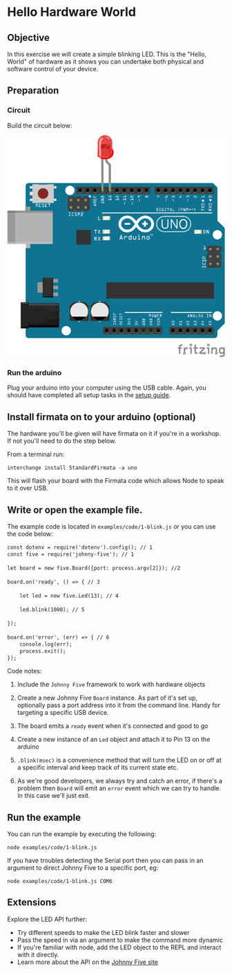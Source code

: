 # Hello Hardware World

## Objective

In this exercise we will create a simple blinking LED. This is the
"Hello, World" of hardware as it shows you can undertake both physical and
software control of your device.

## Preparation

### Circuit

Build the circuit below:

![](circuits/led_circuit.png)

### Run the arduino

Plug your arduino into your computer using the USB cable. Again, you should
have completed all setup tasks in the
[setup guide](https://github.com/nodebotsau/nbdau/blob/master/setup.md).

## Install firmata on to your arduino (optional)

The hardware you'll be given will have firmata on it if you're in a workshop.
If not you'll need to do the step below.

From a terminal run:

```
interchange install StandardFirmata -a uno
```

This will flash your board with the Firmata code which allows Node to speak
to it over USB.

## Write or open the example file.

The example code is located in `examples/code/1-blink.js` or you can use the
code below:

```
const dotenv = require('dotenv').config(); // 1
const five = require('johnny-five'); // 1

let board = new five.Board({port: process.argv[2]}); //2

board.on('ready', () => { // 3

    let led = new five.Led(13); // 4

    led.blink(1000); // 5

});

board.on('error', (err) => { // 6
    console.log(err);
    process.exit();
});
```

Code notes:

1. Include the `Johnny Five` framework to work with hardware objects

2. Create a new Johnny Five `Board` instance. As part of it's set up, optionally
pass a port address into it from the command line. Handy for targeting a
specific USB device.

3. The board emits a `ready` event when it's connected and good to go

4. Create a new instance of an `Led` object and attach it to Pin 13 on the arduino

5. `.blink(msec)` is a convenience method that will turn the LED on or off
at a specific interval and keep track of its current state etc.

6. As we're good developers, we always try and catch an error, if there's a
problem then `Board` will emit an `error` event which we can try to handle. In
this case we'll just exit.

## Run the example

You can run the example by executing the following:

```
node examples/code/1-blink.js
```

If you have troubles detecting the Serial port then you can pass in an argument
to direct Johnny Five to a specific port, eg:

```
node examples/code/1-blink.js COM6
```

## Extensions

Explore the LED API further:

* Try different speeds to make the LED blink faster and slower
* Pass the speed in via an argument to make the command more dynamic
* If you're familiar with node, add the LED object to the REPL and interact with
it directly.
* Learn more about the API on the [Johnny Five site](http://johnny-five.io/api/led/)
